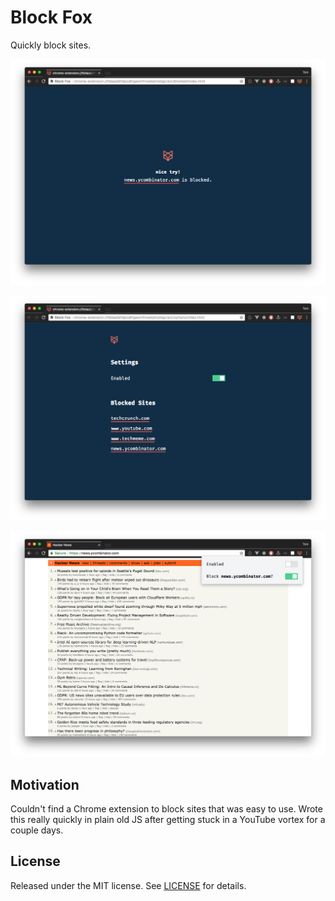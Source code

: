 # Block Fox

Quickly block sites.

![blocked](screenshots/01.png)

![settings](screenshots/02.png)

![chrome](screenshots/03.png)

## Motivation

Couldn't find a Chrome extension to block sites that was easy to use. Wrote this really quickly in plain old JS after getting stuck in a YouTube vortex for a couple days.

## License

Released under the MIT license. See [LICENSE](https://github.com/tmm/block-fox/blob/master/LICENSE) for details.
